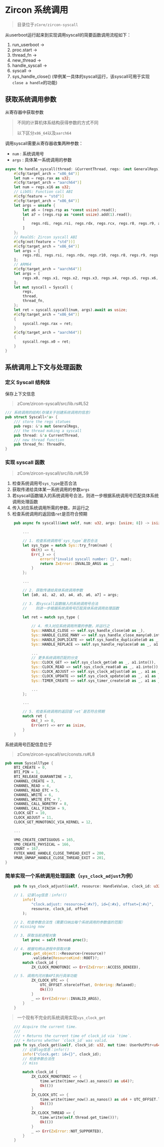 # Zircon 系统调用
> 目录位于`zCore/zircon-syscall`

从userboot运行起来到实现调用syscall的简要函数调用流程如下：

1.  run_userboot    ->       
2.  proc.start      ->
3.  thread_fn       ->
4.  new_thread      -> 
5.  handle_syscall  -> 
6.  syscall         ->
7.  sys_handle_close()   (举例某一具体的syscall运行，该syscall可用于实现`close a handle`的功能)

## 获取系统调用参数
从寄存器中获取参数  
> 不同的计算机体系结构获得参数的方式不同  
> 
> 以下区分`x86_64`以及`aarch64`  

调用syscall需要从寄存器收集两种参数：  
+ `num` : 系统调用号  
+ `args` : 具体某一系统调用的参数

```rust
async fn handle_syscall(thread: &CurrentThread, regs: &mut GeneralRegs) {
    #[cfg(target_arch = "x86_64")]
    let num = regs.rax as u32;
    #[cfg(target_arch = "aarch64")]
    let num = regs.x16 as u32;
    // LibOS: Function call ABI
    #[cfg(feature = "std")]
    #[cfg(target_arch = "x86_64")]
    let args = unsafe {
        let a6 = (regs.rsp as *const usize).read();
        let a7 = (regs.rsp as *const usize).add(1).read();
        [
            regs.rdi, regs.rsi, regs.rdx, regs.rcx, regs.r8, regs.r9, a6, a7,
        ]
    };
    // RealOS: Zircon syscall ABI
    #[cfg(not(feature = "std"))]
    #[cfg(target_arch = "x86_64")]
    let args = [
        regs.rdi, regs.rsi, regs.rdx, regs.r10, regs.r8, regs.r9, regs.r12, regs.r13,
    ];
    // ARM64
    #[cfg(target_arch = "aarch64")]
    let args = [
        regs.x0, regs.x1, regs.x2, regs.x3, regs.x4, regs.x5, regs.x6, regs.x7,
    ];
    let mut syscall = Syscall {
        regs,
        thread,
        thread_fn,
    };
    let ret = syscall.syscall(num, args).await as usize;
    #[cfg(target_arch = "x86_64")]
    {
        syscall.regs.rax = ret;
    }
    #[cfg(target_arch = "aarch64")]
    {
        syscall.regs.x0 = ret;
    }
}

```



## 系统调用上下文与处理函数  

### 定义 Syscall 结构体  

保存上下文信息  

> zCore/zircon-syscall/src/lib.rs#L52

```rust
/// 系统调用的结构(存储关于创建系统调用的信息)
pub struct Syscall<'a> {
    /// store the regs statues
    pub regs: &'a mut GeneralRegs,
    /// the thread making a syscall
    pub thread: &'a CurrentThread,
    /// new thread function
    pub thread_fn: ThreadFn,
}
```  

### 实现 syscall 函数

> zCore/zircon-syscall/src/lib.rs#L59   

1. 检查系统调用号`sys_type`是否合法  
2. 获取传递给具体某一系统调用的参数`args`  
3. 若syscall函数输入的系统调用号合法，则进一步根据系统调用号匹配具体系统调用处理函数
4. 传入对应系统调用所需的参数，并运行之  
5. 检查系统调用的返回值`ret`是否符合预期 

```rust
    pub async fn syscall(&mut self, num: u32, args: [usize; 8]) -> isize {

        ...

        // 1. 检查系统调用号`sys_type`是否合法
        let sys_type = match Sys::try_from(num) {
            Ok(t) => t,
            Err(_) => {
                error!("invalid syscall number: {}", num);
                return ZxError::INVALID_ARGS as _;
            }
        };

        ...

        // 2. 获取传递给具体系统调用参数
        let [a0, a1, a2, a3, a4, a5, a6, a7] = args;

        // 3. 若syscall函数输入的系统调用号合法
        //    则进一步根据系统调用号匹配具体系统调用处理函数

        let ret = match sys_type {
            
            // 4. 传入对应系统调用所需的参数，并运行之
            Sys::HANDLE_CLOSE => self.sys_handle_close(a0 as _),
            Sys::HANDLE_CLOSE_MANY => self.sys_handle_close_many(a0.into(), a1 as _),
            Sys::HANDLE_DUPLICATE => self.sys_handle_duplicate(a0 as _, a1 as _, a2.into()),
            Sys::HANDLE_REPLACE => self.sys_handle_replace(a0 as _, a1 as _, a2.into()),
            
            ...
            // 更多系统调用匹配的分支
            Sys::CLOCK_GET => self.sys_clock_get(a0 as _, a1.into()),
            Sys::CLOCK_READ => self.sys_clock_read(a0 as _, a1.into()),
            Sys::CLOCK_ADJUST => self.sys_clock_adjust(a0 as _, a1 as _, a2 as _),
            Sys::CLOCK_UPDATE => self.sys_clock_update(a0 as _, a1 as _, a2.into()),
            Sys::TIMER_CREATE => self.sys_timer_create(a0 as _, a1 as _, a2.into()),

            ...
        };

        ...

        // 5. 检查系统调用的返回值`ret`是否符合预期
        match ret {
            Ok(_) => 0,
            Err(err) => err as isize,
        }
    }
```


系统调用号匹配信息位于
> zCore/zircon-syscall/src/consts.rs#L8
```rust
pub enum SyscallType {
    BTI_CREATE = 0,
    BTI_PIN = 1,
    BTI_RELEASE_QUARANTINE = 2,
    CHANNEL_CREATE = 3,
    CHANNEL_READ = 4,
    CHANNEL_READ_ETC = 5,
    CHANNEL_WRITE = 6,
    CHANNEL_WRITE_ETC = 7,
    CHANNEL_CALL_NORETRY = 8,
    CHANNEL_CALL_FINISH = 9,
    CLOCK_GET = 10,
    CLOCK_ADJUST = 11,
    CLOCK_GET_MONOTONIC_VIA_KERNEL = 12,

    ...

    VMO_CREATE_CONTIGUOUS = 165,
    VMO_CREATE_PHYSICAL = 166,
    COUNT = 167,
    FUTEX_WAKE_HANDLE_CLOSE_THREAD_EXIT = 200,
    VMAR_UNMAP_HANDLE_CLOSE_THREAD_EXIT = 201,
}
```



### 简单实现一个系统调用处理函数（`sys_clock_adjust`为例）

```rust
    pub fn sys_clock_adjust(&self, resource: HandleValue, clock_id: u32, offset: u64) -> ZxResult {

    // 1. 记录log信息：info!()
        info!(
            "clock.adjust: resource={:#x?}, id={:#x}, offset={:#x}",
            resource, clock_id, offset
        );

    // 2. 检查参数合法性（需要归纳出每个系统调用的参数值的范围）
    // missing now

    // 3. 获取当前进程对象
        let proc = self.thread.proc();

    // 4. 根据句柄从进程中获取对象
        proc.get_object::<Resource>(resource)?
            .validate(ResourceKind::ROOT)?;
        match clock_id {
            ZX_CLOCK_MONOTONIC => Err(ZxError::ACCESS_DENIED),

    // 5. 调用内河对象API执行具体功能
            ZX_CLOCK_UTC => {
                UTC_OFFSET.store(offset, Ordering::Relaxed);
                Ok(())
            }
            _ => Err(ZxError::INVALID_ARGS),
        }
    }
```


> 一个现有不完全的系统调用实现`sys_clock_get`

```rust
    /// Acquire the current time.  
    ///   
    /// + Returns the current time of clock_id via `time`.  
    /// + Returns whether `clock_id` was valid.  
    pub fn sys_clock_get(&self, clock_id: u32, mut time: UserOutPtr<u64>) -> ZxResult {
        // 记录log信息：info!()
        info!("clock.get: id={}", clock_id); 
        // 检查参数合法性
        // miss

        match clock_id {
            ZX_CLOCK_MONOTONIC => {
                time.write(timer_now().as_nanos() as u64)?;
                Ok(())
            }
            ZX_CLOCK_UTC => {
                time.write(timer_now().as_nanos() as u64 + UTC_OFFSET.load(Ordering::Relaxed))?;
                Ok(())
            }
            ZX_CLOCK_THREAD => {
                time.write(self.thread.get_time())?;
                Ok(())
            }
            _ => Err(ZxError::NOT_SUPPORTED),
        }
    }
```
